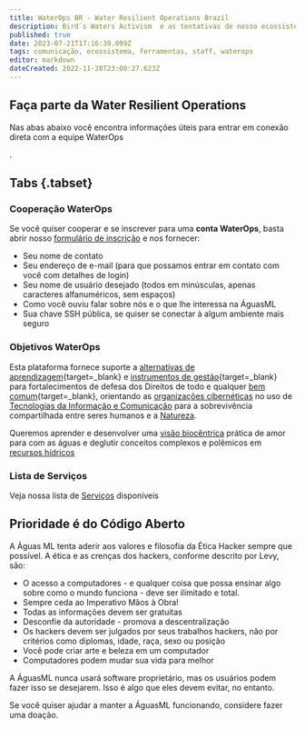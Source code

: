 ```yaml
---
title: WaterOps BR - Water Resilient Operations Brazil
description: Bird´s Waters Activism  e as tentativas de nosso ecossistema comunicativo
published: true
date: 2023-07-21T17:16:39.099Z
tags: comunicação, ecossistema, ferramentas, staff, waterops
editor: markdown
dateCreated: 2022-11-28T23:00:27.623Z
---
```


## Faça parte da Water Resilient Operations
Nas abas abaixo você encontra informações úteis para entrar em conexão direta com a equipe WaterOps

.
## Tabs {.tabset}
### Cooperação WaterOps

Se você quiser cooperar e se inscrever para uma **conta WaterOps**, basta abrir nosso [formulário de inscrição](https://tab.aguas.cc/dashboard/#/nc/form/0d5c970b-1c09-4ab5-ad53-902aa93e39e1) e nos fornecer:

-   Seu nome de contato
-   Seu endereço de e-mail (para que possamos entrar em contato com você com detalhes de login)
-   Seu nome de usuário desejado (todos em minúsculas, apenas caracteres alfanuméricos, sem espaços)
-   Como você ouviu falar sobre nós e o que lhe interessa na ÁguasML
-   Sua chave SSH pública, se quiser se conectar à algum ambiente mais seguro

### Objetivos WaterOps

Esta plataforma fornece suporte a [alternativas de aprendizagem](https://wiki.aguas.cc/index.php/Alternativas_de_aprendizagem "Alternativas de aprendizagem"){target=_blank} e [instrumentos de gestão](https://wiki.aguas.cc/index.php/Instrumentos_de_gest%C3%A3o "Instrumentos de gestão"){target=_blank} para fortalecimentos de defesa dos Direitos de todo e qualquer [bem comum](https://wiki.aguas.cc/index.php/Bem_Comum "Bem Comum"){target=_blank}, orientando as [organizações cibernéticas](https://wiki.aguas.cc/index.php/CyOrgs "CyOrgs") no uso de [Tecnologias da Informação e Comunicação](https://wiki.aguas.cc/index.php/Tecnologias_da_Informa%C3%A7%C3%A3o_e_Comunica%C3%A7%C3%A3o "Tecnologias da Informação e Comunicação") para a sobrevivência compartilhada entre seres humanos e a [Natureza](https://wiki.aguas.cc/index.php/Natureza "Natureza").

Queremos aprender e desenvolver uma [visão biocêntrica](https://wiki.aguas.cc/index.php/Vis%C3%A3o_bioc%C3%AAntrica "Visão biocêntrica") prática de amor para com as águas e deglutir conceitos complexos e polêmicos em [recursos hídricos](https://wiki.aguas.cc/index.php/Recursos_h%C3%ADdricos "Recursos hídricos")

### Lista de Serviços

Veja nossa lista de [Serviços](https://aguas.cc) disponíveis

## Prioridade é do Código Aberto

A Águas ML tenta aderir aos valores e filosofia da Ética Hacker sempre que possível. A ética e as crenças dos hackers, conforme descrito por Levy, são:

-   O acesso a computadores - e qualquer coisa que possa ensinar algo sobre como o mundo funciona - deve ser ilimitado e total.
-   Sempre ceda ao Imperativo Mãos à Obra!
-   Todas as informações devem ser gratuitas
-   Desconfie da autoridade - promova a descentralização
-   Os hackers devem ser julgados por seus trabalhos hackers, não por critérios como diplomas, idade, raça, sexo ou posição
-   Você pode criar arte e beleza em um computador
-   Computadores podem mudar sua vida para melhor

A ÁguasML nunca usará software proprietário, mas os usuários podem fazer isso se desejarem. Isso é algo que eles devem evitar, no entanto.

Se você quiser ajudar a manter a ÁguasML funcionando, considere fazer uma doação.

